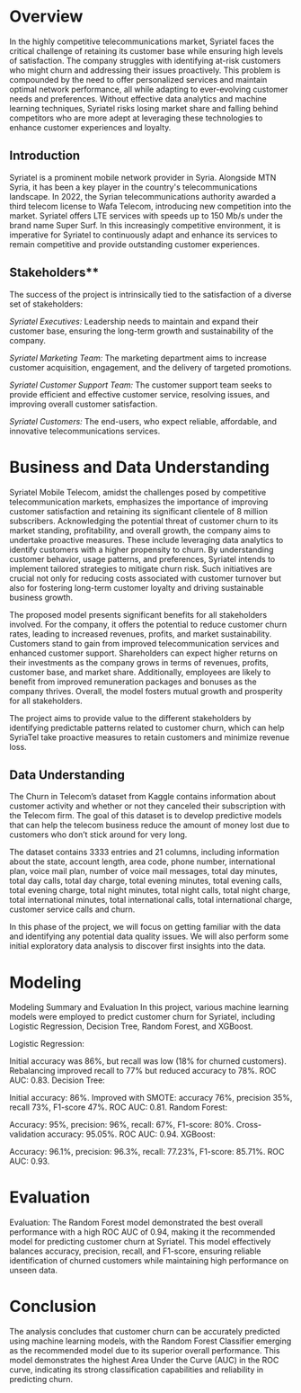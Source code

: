 # Overview

In the highly competitive telecommunications market, Syriatel faces the critical challenge of retaining its customer base while ensuring high levels of satisfaction. The company struggles with identifying at-risk customers who might churn and addressing their issues proactively. This problem is compounded by the need to offer personalized services and maintain optimal network performance, all while adapting to ever-evolving customer needs and preferences. Without effective data analytics and machine learning techniques, Syriatel risks losing market share and falling behind competitors who are more adept at leveraging these technologies to enhance customer experiences and loyalty.

## Introduction

Syriatel is a prominent mobile network provider in Syria. Alongside MTN Syria, it has been a key player in the country's telecommunications landscape. In 2022, the Syrian telecommunications authority awarded a third telecom license to Wafa Telecom, introducing new competition into the market. Syriatel offers LTE services with speeds up to 150 Mb/s under the brand name Super Surf. In this increasingly competitive environment, it is imperative for Syriatel to continuously adapt and enhance its services to remain competitive and provide outstanding customer experiences.

## Stakeholders**

The success of the project is intrinsically tied to the satisfaction of a diverse set of stakeholders:

*Syriatel Executives:* Leadership needs to maintain and expand their customer base, ensuring the long-term growth and sustainability of the company.

*Syriatel Marketing Team:* The marketing department aims to increase customer acquisition, engagement, and the delivery of targeted promotions.

*Syriatel Customer Support Team:* The customer support team seeks to provide efficient and effective customer service, resolving issues, and improving overall customer satisfaction.

*Syriatel Customers:* The end-users, who expect reliable, affordable, and innovative telecommunications services.

# Business and Data Understanding

Syriatel Mobile Telecom, amidst the challenges posed by competitive telecommunication markets, emphasizes the importance of improving customer satisfaction and retaining its significant clientele of 8 million subscribers. Acknowledging the potential threat of customer churn to its market standing, profitability, and overall growth, the company aims to undertake proactive measures. These include leveraging data analytics to identify customers with a higher propensity to churn. By understanding customer behavior, usage patterns, and preferences, Syriatel intends to implement tailored strategies to mitigate churn risk. Such initiatives are crucial not only for reducing costs associated with customer turnover but also for fostering long-term customer loyalty and driving sustainable business growth.

The proposed model presents significant benefits for all stakeholders involved. For the company, it offers the potential to reduce customer churn rates, leading to increased revenues, profits, and market sustainability. Customers stand to gain from improved telecommunication services and enhanced customer support. Shareholders can expect higher returns on their investments as the company grows in terms of revenues, profits, customer base, and market share. Additionally, employees are likely to benefit from improved remuneration packages and bonuses as the company thrives. Overall, the model fosters mutual growth and prosperity for all stakeholders.

The project aims to provide value to the different stakeholders by identifying predictable patterns related to customer churn, which can help SyriaTel take proactive measures to retain customers and minimize revenue loss.

## Data Understanding

The Churn in Telecom’s dataset from Kaggle contains information about customer activity and whether or not they canceled their subscription with the Telecom firm. The goal of this dataset is to develop predictive models that can help the telecom business reduce the amount of money lost due to customers who don’t stick around for very long.

The dataset contains 3333 entries and 21 columns, including information about the state, account length, area code, phone number, international plan, voice mail plan, number of voice mail messages, total day minutes, total day calls, total day charge, total evening minutes, total evening calls, total evening charge, total night minutes, total night calls, total night charge, total international minutes, total international calls, total international charge, customer service calls and churn.

In this phase of the project, we will focus on getting familiar with the data and identifying any potential data quality issues. We will also perform some initial exploratory data analysis to discover first insights into the data.

# Modeling

Modeling Summary and Evaluation
In this project, various machine learning models were employed to predict customer churn for Syriatel, including Logistic Regression, Decision Tree, Random Forest, and XGBoost.

Logistic Regression:

Initial accuracy was 86%, but recall was low (18% for churned customers).
Rebalancing improved recall to 77% but reduced accuracy to 78%.
ROC AUC: 0.83.
Decision Tree:

Initial accuracy: 86%.
Improved with SMOTE: accuracy 76%, precision 35%, recall 73%, F1-score 47%.
ROC AUC: 0.81.
Random Forest:

Accuracy: 95%, precision: 96%, recall: 67%, F1-score: 80%.
Cross-validation accuracy: 95.05%.
ROC AUC: 0.94.
XGBoost:

Accuracy: 96.1%, precision: 96.3%, recall: 77.23%, F1-score: 85.71%.
ROC AUC: 0.93.

# Evaluation

Evaluation:
The Random Forest model demonstrated the best overall performance with a high ROC AUC of 0.94, making it the recommended model for predicting customer churn at Syriatel. This model effectively balances accuracy, precision, recall, and F1-score, ensuring reliable identification of churned customers while maintaining high performance on unseen data.

# Conclusion

The analysis concludes that customer churn can be accurately predicted using machine learning models, with the Random Forest Classifier emerging as the recommended model due to its superior overall performance. This model demonstrates the highest Area Under the Curve (AUC) in the ROC curve, indicating its strong classification capabilities and reliability in predicting churn.
